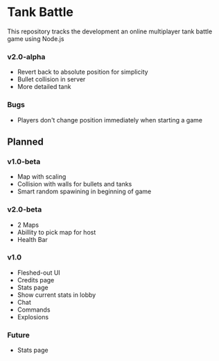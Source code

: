 # Tank Battle
This repository tracks the development an online multiplayer tank battle game using Node.js

### v2.0-alpha
* Revert back to absolute position for simplicity
* Bullet collision in server
* More detailed tank

### Bugs
* Players don't change position immediately when starting a game

## Planned

### v1.0-beta
* Map with scaling
* Collision with walls for bullets and tanks
* Smart random spawining in beginning of game

### v2.0-beta
* 2 Maps 
* Abillity to pick map for host
* Health Bar

### v1.0
* Fleshed-out UI
* Credits page
* Stats page
* Show current stats in lobby
* Chat
* Commands
* Explosions

### Future
* Stats page





